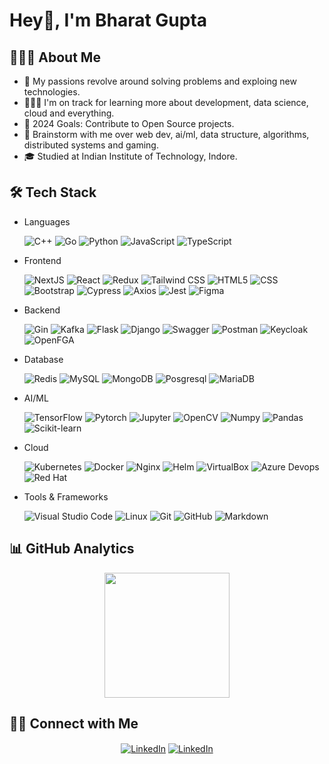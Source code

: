 # Hey👋, I'm Bharat Gupta

## 👨🏻‍💻 About Me

- 🤔 My passions revolve around solving problems and exploing new technologies.
- 👨🏽‍💻 I'm on track for learning more about development, data science, cloud and everything.
- 🥅 2024 Goals: Contribute to Open Source projects.
- 💬 Brainstorm with me over web dev, ai/ml, data structure, algorithms, distributed systems and gaming.
- 🎓 Studied at Indian Institute of Technology, Indore.

## 🛠 Tech Stack

- Languages

  ![C++](https://img.shields.io/badge/C%2B%2B-00599C?style=for-the-badge&logo=c%2B%2B&logoColor=white)
  ![Go](https://img.shields.io/badge/Go-00ADD8?style=for-the-badge&logo=go&logoColor=white)
  ![Python](https://img.shields.io/badge/Python-FFD43B?style=for-the-badge&logo=python&logoColor=blue)
  ![JavaScript](https://img.shields.io/badge/JavaScript-323330?style=for-the-badge&logo=javascript&logoColor=F7DF1E)
  ![TypeScript](https://img.shields.io/badge/TypeScript-007ACC?style=for-the-badge&logo=typescript&logoColor=white)

- Frontend

  ![NextJS](https://img.shields.io/badge/next%20js-000000?style=for-the-badge&logo=nextdotjs&logoColor=white)
  ![React](https://img.shields.io/badge/React-20232A?style=for-the-badge&logo=react&logoColor=61DAFB)
  ![Redux](https://img.shields.io/badge/Redux-593D88?style=for-the-badge&logo=redux&logoColor=white)
  ![Tailwind CSS](https://img.shields.io/badge/Tailwind_CSS-38B2AC?style=for-the-badge&logo=tailwind-css&logoColor=white)
  ![HTML5](https://img.shields.io/badge/HTML5-E34F26?style=for-the-badge&logo=html5&logoColor=white)
  ![CSS](https://img.shields.io/badge/CSS3-1572B6?style=for-the-badge&logo=css3&logoColor=white)
  ![Bootstrap](https://img.shields.io/badge/-Bootstrap-000000?style=for-the-badge&logo=bootstrap)
  ![Cypress](https://img.shields.io/badge/Cypress-17202C?style=for-the-badge&logo=cypress&logoColor=white)
  ![Axios](https://img.shields.io/badge/axios-671ddf?&style=for-the-badge&logo=axios&logoColor=white)
  ![Jest](https://img.shields.io/badge/Jest-C21325?style=for-the-badge&logo=jest&logoColor=white)
  ![Figma](https://img.shields.io/badge/Figma-F24E1E?style=for-the-badge&logo=figma&logoColor=white)

- Backend

  ![Gin](https://img.shields.io/badge/Gin-008ECF?style=for-the-badge&logo=gin&logoColor=white)
  ![Kafka](https://img.shields.io/badge/Apache_Kafka-231F20?style=for-the-badge&logo=apache-kafka&logoColor=white)
  ![Flask](https://img.shields.io/badge/Flask-000000?style=for-the-badge&logo=flask&logoColor=white)
  ![Django](https://img.shields.io/badge/Django-092E20?style=for-the-badge&logo=django&logoColor=green)
  ![Swagger](https://img.shields.io/badge/Swagger-85EA2D?style=for-the-badge&logo=Swagger&logoColor=white)
  ![Postman](https://img.shields.io/badge/Postman-FF6C37?style=for-the-badge&logo=postman&logoColor=white)
  ![Keycloak](https://img.shields.io/badge/Keycloak-4D4D4D?style=for-the-badge&logo=keycloak&logoColor=white)
  ![OpenFGA](https://img.shields.io/badge/OpenFGA-7FFF00?style=for-the-badge)

- Database

  ![Redis](https://img.shields.io/badge/redis-%23DD0031.svg?&style=for-the-badge&logo=redis&logoColor=white)
  ![MySQL](https://img.shields.io/badge/MySQL-005C84?style=for-the-badge&logo=mysql&logoColor=white)
  ![MongoDB](https://img.shields.io/badge/MongoDB-4EA94B?style=for-the-badge&logo=mongodb&logoColor=white)
  ![Posgresql](https://img.shields.io/badge/PostgreSQL-316192?style=for-the-badge&logo=postgresql&logoColor=white)
  ![MariaDB](https://img.shields.io/badge/MariaDB-003545?style=for-the-badge&logo=mariadb&logoColor=white)

- AI/ML

  ![TensorFlow](https://img.shields.io/badge/TensorFlow-FF6F00?style=for-the-badge&logo=tensorflow&logoColor=white)
  ![Pytorch](https://img.shields.io/badge/PyTorch-EE4C2C?style=for-the-badge&logo=pytorch&logoColor=white)
  ![Jupyter](https://img.shields.io/badge/Jupyter-F37626.svg?&style=for-the-badge&logo=Jupyter&logoColor=white)
  ![OpenCV](https://img.shields.io/badge/OpenCV-27338e?style=for-the-badge&logo=OpenCV&logoColor=white)
  ![Numpy](https://img.shields.io/badge/Numpy-777BB4?style=for-the-badge&logo=numpy&logoColor=white)
  ![Pandas](https://img.shields.io/badge/Pandas-2C2D72?style=for-the-badge&logo=pandas&logoColor=white)
  ![Scikit-learn](https://img.shields.io/badge/scikit_learn-F7931E?style=for-the-badge&logo=scikit-learn&logoColor=white)

- Cloud

  ![Kubernetes](https://img.shields.io/badge/Kubernetes-3069DE?style=for-the-badge&logo=kubernetes&logoColor=white)
  ![Docker](https://img.shields.io/badge/Docker-2CA5E0?style=for-the-badge&logo=docker&logoColor=white)
  ![Nginx](https://img.shields.io/badge/Nginx-009639?style=for-the-badge&logo=nginx&logoColor=white)
  ![Helm](https://img.shields.io/badge/Helm-0F1689?style=for-the-badge&logo=Helm&labelColor=0F1689)
  ![VirtualBox](https://img.shields.io/badge/VirtualBox-21416b?style=for-the-badge&logo=VirtualBox&logoColor=white)
  ![Azure Devops](https://img.shields.io/badge/Azure_DevOps-0078D7?style=for-the-badge&logo=azure-devops&logoColor=white)
  ![Red Hat](https://img.shields.io/badge/Red%20Hat-EE0000?style=for-the-badge&logo=redhat&logoColor=white)

- Tools & Frameworks

  ![Visual Studio Code](https://img.shields.io/badge/Visual_Studio_Code-0078D4?style=for-the-badge&logo=visual%20studio%20code&logoColor=white)
  ![Linux](https://img.shields.io/badge/Linux-FCC624?style=for-the-badge&logo=linux&logoColor=black)
  ![Git](https://img.shields.io/badge/GIT-E44C30?style=for-the-badge&logo=git&logoColor=white)
  ![GitHub](https://img.shields.io/badge/-GitHub-000000?style=for-the-badge&logo=github)
  ![Markdown](https://img.shields.io/badge/Markdown-000000?style=for-the-badge&logo=markdown&logoColor=white)

## 📊 GitHub Analytics

<div align="center">
  <!-- <img height=200 align="center" src="https://github-readme-stats.vercel.app/api?username=Bharatkgupta&show_icons=true&hide_border=true&rank_icon=github&theme=transparent" /> -->
  <img height=200 align="center" src="https://github-readme-stats.vercel.app/api/top-langs?username=Bharatkgupta&layout=compact&hide_border=true&theme=transparent&size_weight=0.5&count_weight=0.5&langs_count=10&card_width=320" />
</div>

## 🤝🏻 Connect with Me

<div align="center">
  <a href="https://linkedin.com/in/bharatkgupta"><img alt="LinkedIn" align="center" src="https://img.shields.io/badge/LinkedIn-0077B5?style=for-the-badge&logo=linkedin&logoColor=white" /></a>
  <a href="mailto:bharatkgupta2000gmail.com"><img alt="LinkedIn" align="center" src="https://img.shields.io/badge/Gmail-EA4335?style=for-the-badge&logo=gmail&logoColor=white" /></a>
</div>

<!-- [![Profile Views](https://visitcount.itsvg.in/api?id=Bharatkgupta&label=Profile%20Views&color=1&icon=5&pretty=false)](https://visitcount.itsvg.in) -->
